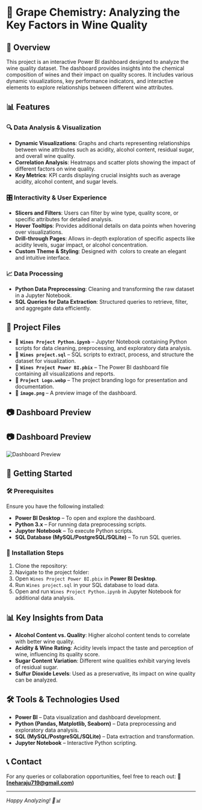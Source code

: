 # 🍷 Grape Chemistry: Analyzing the Key Factors in Wine Quality



## 📌 Overview

This project is an interactive Power BI dashboard designed to analyze the wine quality dataset. The dashboard provides insights into the chemical composition of wines and their impact on quality scores. It includes various dynamic visualizations, key performance indicators, and interactive elements to explore relationships between different wine attributes.

## 📊 Features

### 🔍 Data Analysis & Visualization

- **Dynamic Visualizations**: Graphs and charts representing relationships between wine attributes such as acidity, alcohol content, residual sugar, and overall wine quality.
- **Correlation Analysis**: Heatmaps and scatter plots showing the impact of different factors on wine quality.
- **Key Metrics**: KPI cards displaying crucial insights such as average acidity, alcohol content, and sugar levels.

### 🎛️ Interactivity & User Experience

- **Slicers and Filters**: Users can filter by wine type, quality score, or specific attributes for detailed analysis.
- **Hover Tooltips**: Provides additional details on data points when hovering over visualizations.
- **Drill-through Pages**: Allows in-depth exploration of specific aspects like acidity levels, sugar impact, or alcohol concentration.
- **Custom Theme & Styling**: Designed with  colors to create an elegant and intuitive interface.

### 📈 Data Processing

- **Python Data Preprocessing**: Cleaning and transforming the raw dataset in a Jupyter Notebook.
- **SQL Queries for Data Extraction**: Structured queries to retrieve, filter, and aggregate data efficiently.

## 📁 Project Files

- 📂 **`Wines Project Python.ipynb`** – Jupyter Notebook containing Python scripts for data cleaning, preprocessing, and exploratory data analysis.
- 📂 **`Wines project.sql`** – SQL scripts to extract, process, and structure the dataset for visualization.
- 📂 **`Wines Project Power BI.pbix`** – The Power BI dashboard file containing all visualizations and reports.
- 📂 **`Project Logo.webp`** – The project branding logo for presentation and documentation.
- 📂 **`image.png`** – A preview image of the dashboard.

## 📷 Dashboard Preview

## 📷 Dashboard Preview

![Dashboard Preview]()


## 🚀 Getting Started

### 🛠 Prerequisites

Ensure you have the following installed:

- **Power BI Desktop** – To open and explore the dashboard.
- **Python 3.x** – For running data preprocessing scripts.
- **Jupyter Notebook** – To execute Python scripts.
- **SQL Database (MySQL/PostgreSQL/SQLite)** – To run SQL queries.

### 📌 Installation Steps

1. Clone the repository:
2. Navigate to the project folder:
3. Open `Wines Project Power BI.pbix` in **Power BI Desktop**.
4. Run `Wines project.sql` in your SQL database to load data.
5. Open and run `Wines Project Python.ipynb` in Jupyter Notebook for additional data analysis.

## 📊 Key Insights from Data

- **Alcohol Content vs. Quality**: Higher alcohol content tends to correlate with better wine quality.
- **Acidity & Wine Rating**: Acidity levels impact the taste and perception of wine, influencing its quality score.
- **Sugar Content Variation**: Different wine qualities exhibit varying levels of residual sugar.
- **Sulfur Dioxide Levels**: Used as a preservative, its impact on wine quality can be analyzed.

## 🛠 Tools & Technologies Used

- **Power BI** – Data visualization and dashboard development.
- **Python (Pandas, Matplotlib, Seaborn)** – Data preprocessing and exploratory data analysis.
- **SQL (MySQL/PostgreSQL/SQLite)** – Data extraction and transformation.
- **Jupyter Notebook** – Interactive Python scripting.

## 📞 Contact

For any queries or collaboration opportunities, feel free to reach out:
📧 **[neharaju719@gmail.com)**

---

*Happy Analyzing! 🍷📊*


